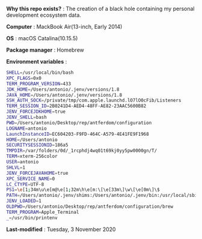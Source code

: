 **Why this repo exists?** : The creation of a black hole containing my personal development ecosystem data.

**Computer** : MackBook Air(13-inch, Early 2014)

**OS** : macOS Catalina(10.15.5)

**Package manager** : Homebrew

**Environment variables** : 

```bash
SHELL=/usr/local/bin/bash
XPC_FLAGS=0x0
TERM_PROGRAM_VERSION=433
JDK_HOME=/Users/antonio/.jenv/versions/1.8
JAVA_HOME=/Users/antonio/.jenv/versions/1.8
SSH_AUTH_SOCK=/private/tmp/com.apple.launchd.lO7lO0cFib/Listeners
TERM_SESSION_ID=2B0241D4-AED4-48FF-AE82-23AAC5600B82
JENV_FORCEJDKHOME=true
JENV_SHELL=bash
PWD=/Users/antonio/Desktop/rep/antferdom/configuration
LOGNAME=antonio
LaunchInstanceID=EC604203-F9FD-464C-A579-4E41FE9F1968
HOME=/Users/antonio
SECURITYSESSIONID=186a5
TMPDIR=/var/folders/0d/_1rcphdj4wq01t69kj0yy5pw0000gn/T/
TERM=xterm-256color
USER=antonio
SHLVL=1
JENV_FORCEJAVAHOME=true
XPC_SERVICE_NAME=0
LC_CTYPE=UTF-8
PS1=\e[1;34m\u\e[m@\e[1;32m\h\e[m:\[\e[33m\]\w\[\e[0m\]\$ 
PATH=/Users/antonio/.jenv/shims:/Users/antonio/.jenv/bin:/usr/local/sbin:/usr/local/opt/icu4c/sbin:/usr/local/opt/icu4c/bin:/usr/local/opt/ncurses/bin:/usrrlocal/opt/ruby/bin:/usr/local/opt/python@3.8/libexec/bin:/usr/local/opt/gnu-sed/libexec/gnubin:/usr/local/bin:/usr/bin:/bin:/usr/sbin:/sbin:/Library/TeX/texbin:/Library/Frameworks/EdgeDB.framework/bin:/Applications/Wireshark.app/Contents/MacOS
JENV_LOADED=1
OLDPWD=/Users/antonio/Desktop/rep/antferdom/configuration/brew
TERM_PROGRAM=Apple_Terminal
_=/usr/bin/printenv
```

**Last-modified** : Tuesday, 3 November 2020

